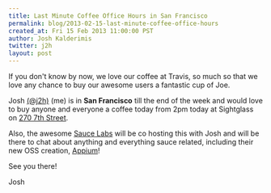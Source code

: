 ```yaml
---
title: Last Minute Coffee Office Hours in San Francisco
permalink: blog/2013-02-15-last-minute-coffee-office-hours
created_at: Fri 15 Feb 2013 11:00:00 PST
author: Josh Kalderimis
twitter: j2h
layout: post
---
```

If you don't know by now, we love our coffee at Travis, so much so that we love any chance
to buy our awesome users a fantastic cup of Joe.

Josh [(@j2h)](http://twitter.com/j2h) (me) is in **San Francisco** till the end of the week and would love to buy
anyone and everyone a coffee today from 2pm today at Sightglass on [270 7th Street](http://goo.gl/maps/vy8oA).

Also, the awesome [Sauce Labs](https://saucelabs.com/) will be co hosting this with Josh and will be 
there to chat about anything and everything sauce related, including their new OSS creation, [Appium](http://appium.io/)!

See you there!

Josh
